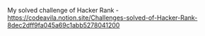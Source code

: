 My solved challenge of Hacker Rank - https://codeavila.notion.site/Challenges-solved-of-Hacker-Rank-8dec2dff9fa045a69c1abb5278041200
